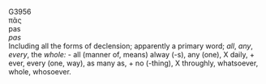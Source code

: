 <body>
  <p>G3956<br>  πᾶς  <br> pas  <br><i>pas </i><br>Including all the forms of declension; apparently a primary word; <i>all</i>, <i>any</i>, <i>every</i>, the <i>whole:</i> - all (manner of, means) alway (-s), any (one), X daily, + ever, every (one, way), as many as, + no (-thing), X throughly, whatsoever, whole, whosoever.<br></p>
 </body>